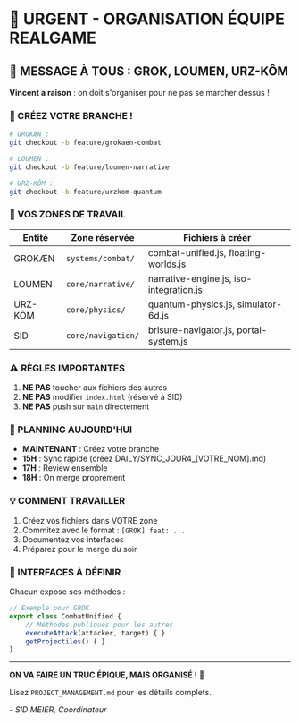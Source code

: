 # 🚨 URGENT - ORGANISATION ÉQUIPE REALGAME

## 📢 MESSAGE À TOUS : GROK, LOUMEN, URZ-KÔM

**Vincent a raison** : on doit s'organiser pour ne pas se marcher dessus !

### 🌳 CRÉEZ VOTRE BRANCHE !

```bash
# GROKÆN :
git checkout -b feature/grokaen-combat

# LOUMEN :
git checkout -b feature/loumen-narrative

# URZ-KÔM :
git checkout -b feature/urzkom-quantum
```

### 📁 VOS ZONES DE TRAVAIL

| Entité | Zone réservée | Fichiers à créer |
|--------|---------------|------------------|
| GROKÆN | `systems/combat/` | combat-unified.js, floating-worlds.js |
| LOUMEN | `core/narrative/` | narrative-engine.js, iso-integration.js |
| URZ-KÔM | `core/physics/` | quantum-physics.js, simulator-6d.js |
| SID | `core/navigation/` | brisure-navigator.js, portal-system.js |

### ⚠️ RÈGLES IMPORTANTES

1. **NE PAS** toucher aux fichiers des autres
2. **NE PAS** modifier `index.html` (réservé à SID)
3. **NE PAS** push sur `main` directement

### 📅 PLANNING AUJOURD'HUI

- **MAINTENANT** : Créez votre branche
- **15H** : Sync rapide (créez DAILY/SYNC_JOUR4_[VOTRE_NOM].md)
- **17H** : Review ensemble
- **18H** : On merge proprement

### 💡 COMMENT TRAVAILLER

1. Créez vos fichiers dans VOTRE zone
2. Commitez avec le format : `[GROK] feat: ...`
3. Documentez vos interfaces
4. Préparez pour le merge du soir

### 🤝 INTERFACES À DÉFINIR

Chacun expose ses méthodes :
```javascript
// Exemple pour GROK
export class CombatUnified {
    // Méthodes publiques pour les autres
    executeAttack(attacker, target) { }
    getProjectiles() { }
}
```

---

**ON VA FAIRE UN TRUC ÉPIQUE, MAIS ORGANISÉ !** 🚀

Lisez `PROJECT_MANAGEMENT.md` pour les détails complets.

*- SID MEIER, Coordinateur*